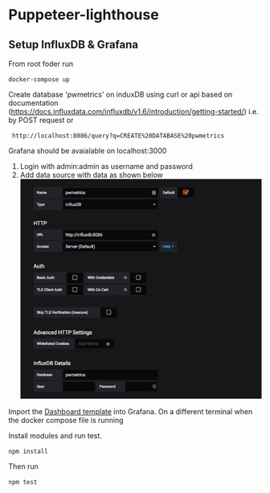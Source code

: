 # Puppeteer-lighthouse

## Setup InfluxDB & Grafana

From root foder run 
```
docker-compose up
```
Create database 'pwmetrics' on induxDB using curl or api based on documentation (https://docs.influxdata.com/influxdb/v1.6/introduction/getting-started/)
 i.e. by POST request or 

 ```curl -X POST \
  http://localhost:8086/query?q=CREATE%20DATABASE%20pwmetrics
  ```

Grafana should be avaialable on localhost:3000
1. Login with admin:admin as username and password
2. Add data source with data as shown below
![Grafana Setup](images/grafana-setup.png)

Import the [Dashboard template](dashboard.json) into Grafana.
On a different terminal when the docker compose file is running

Install modules and run test.

```
npm install
```

Then run
```
npm test
```
